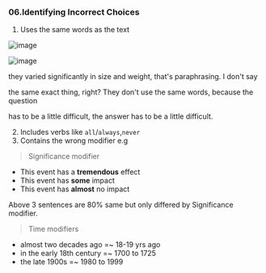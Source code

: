 ### 06.Identifying Incorrect Choices

1. Uses the same words as the text

![image](https://user-images.githubusercontent.com/12064832/203461893-8f315ce5-cb82-47d4-8fdc-6882d49bab72.png)

![image](https://user-images.githubusercontent.com/12064832/203462019-19312fa2-dac9-4055-af07-db97eedc7b44.png)


they varied significantly in size and weight, that's paraphrasing. I don't say

the same exact thing, right? They don't use the same words, because the question

has to be a little difficult, the answer has to be a little difficult. 

2. Includes verbs like `all`/`always`,`never`
3. Contains the wrong modifier e.g 

> Significance modifier

- This event has a **tremendous** effect
- This event has **some** impact
- This event has **almost** no impact

Above 3 sentences are 80% same but only differed by Significance modifier. 

> Time modifiers

- almost two decades ago =~ 18-19 yrs ago
- in the early 18th century =~ 1700 to 1725
- the late 1900s =~  1980 to 1999

> 
